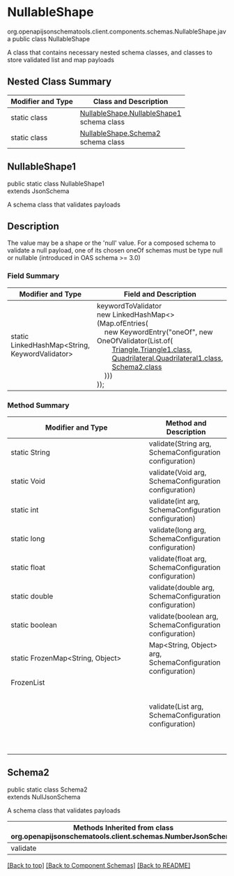 # NullableShape
org.openapijsonschematools.client.components.schemas.NullableShape.java
public class NullableShape

A class that contains necessary nested schema classes, and classes to store validated list and map payloads

## Nested Class Summary
| Modifier and Type | Class and Description |
| ----------------- | ---------------------- |
| static class | [NullableShape.NullableShape1](#nullableshape1)<br> schema class |
| static class | [NullableShape.Schema2](#schema2)<br> schema class |

## NullableShape1
public static class NullableShape1<br>
extends JsonSchema

A schema class that validates payloads

## Description
The value may be a shape or the &#x27;null&#x27; value. For a composed schema to validate a null payload, one of its chosen oneOf schemas must be type null or nullable (introduced in OAS schema &gt;&#x3D; 3.0)
### Field Summary
| Modifier and Type | Field and Description |
| ----------------- | ---------------------- |
| static LinkedHashMap<String, KeywordValidator> |keywordToValidator<br/>new LinkedHashMap<>(Map.ofEntries(<br/>&nbsp;&nbsp;&nbsp;&nbsp;new KeywordEntry("oneOf", new OneOfValidator(List.of(<br>&nbsp;&nbsp;&nbsp;&nbsp;&nbsp;&nbsp;&nbsp;&nbsp;[Triangle.Triangle1.class](../../components/schemas/Triangle.md#triangle1),<br>&nbsp;&nbsp;&nbsp;&nbsp;&nbsp;&nbsp;&nbsp;&nbsp;[Quadrilateral.Quadrilateral1.class](../../components/schemas/Quadrilateral.md#quadrilateral1),<br>&nbsp;&nbsp;&nbsp;&nbsp;&nbsp;&nbsp;&nbsp;&nbsp;[Schema2.class](#schema2)<br>&nbsp;&nbsp;&nbsp;&nbsp;)))<br>)); |

### Method Summary
| Modifier and Type | Method and Description |
| ----------------- | ---------------------- |
| static String | validate(String arg, SchemaConfiguration configuration) |
| static Void | validate(Void arg, SchemaConfiguration configuration) |
| static int | validate(int arg, SchemaConfiguration configuration) |
| static long | validate(long arg, SchemaConfiguration configuration) |
| static float | validate(float arg, SchemaConfiguration configuration) |
| static double | validate(double arg, SchemaConfiguration configuration) |
| static boolean | validate(boolean arg, SchemaConfiguration configuration) |
| static FrozenMap<String, Object> | Map<String, Object> arg, SchemaConfiguration configuration) |
| FrozenList<Object> | validate(List<Object> arg, SchemaConfiguration configuration) |

## Schema2
public static class Schema2<br>
extends NullJsonSchema

A schema class that validates payloads

| Methods Inherited from class org.openapijsonschematools.client.schemas.NumberJsonSchema |
| ------------------------------------------------------------------ |
| validate                                                           |

[[Back to top]](#top) [[Back to Component Schemas]](../../../README.md#Component-Schemas) [[Back to README]](../../../README.md)
